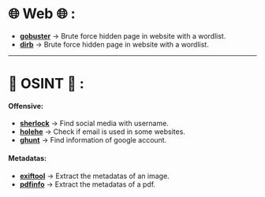 # 🌐 Web 🌐 :

- **[gobuster](https://www.kali.org/tools/gobuster/)**	->	Brute force hidden page in website with a wordlist.
- **[dirb](https://www.kali.org/tools/dirb/)**		->	Brute force hidden page in website with a wordlist.

---

# 🧐 OSINT 🧐 :

#### Offensive:

- **[sherlock](https://github.com/sherlock-project/sherlock)**	->	Find social media with username.
- **[holehe](https://github.com/megadose/holehe)**	->	Check if email is used in some websites.
- **[ghunt](https://github.com/mxrch/GHunt)**	->	Find information of google account.

#### Metadatas:

- **[exiftool](https://exiftool.org/)** 	->	Extract the metadatas of an image.
- **[pdfinfo](https://linux.die.net/man/1/pdfinfo)**	->	Extract the metadatas of a pdf.
